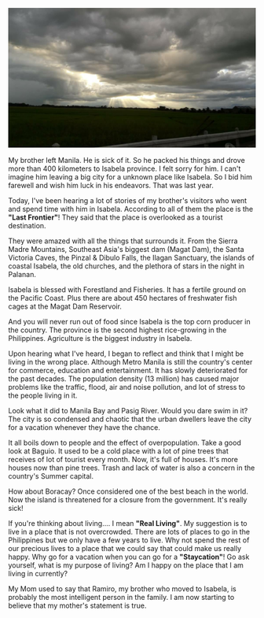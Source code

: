 ![Isabela](/images/Isabela.jpg)

My brother left Manila. He is sick of it. So he packed his things and drove more than 400 kilometers to Isabela province. 
I felt sorry for him. I can't imagine him leaving a big city for a unknown place like Isabela. So I bid him farewell and wish him luck in his endeavors. That was last year.

Today, I've been hearing a lot of stories of my brother's visitors who went and spend time with him in Isabela. According to all of them the place is the **"Last Frontier"**! They said that the place is overlooked as a tourist destination.

They were amazed with all the things that surrounds it. From the Sierra Madre Mountains, Southeast Asia's biggest dam (Magat Dam), the Santa Victoria Caves, the Pinzal & Dibulo Falls, the Ilagan Sanctuary, the islands of coastal Isabela, the old churches, and the plethora of stars in the night in Palanan.

Isabela is blessed with Forestland and Fisheries. It has a fertile ground on the Pacific Coast. Plus there are about 450 hectares of freshwater fish cages at the Magat Dam Reservoir.

And you will never run out of food since Isabela is the top corn producer in the country. The province is the second highest rice-growing in the Philippines. Agriculture is the biggest industry in Isabela.

Upon hearing what I've heard, I began to reflect and think that I might be living in the wrong place. Although Metro Manila is still the country's center for commerce, education and entertainment. It has slowly deteriorated for the past decades. The population density (13 million) has caused major problems like the traffic, flood, air and noise pollution, and lot of stress to the people living in it.

Look what it did to Manila Bay and Pasig River. Would you dare swim in it? The city is so condensed and chaotic that the urban dwellers leave the city for a vacation whenever they have the chance. 

It all boils down to people and the effect of overpopulation. Take a good look at Baguio. It used to be a cold place with a lot of pine trees that receives of lot of tourist every month. Now, it's full of houses. It's more houses now than pine trees. Trash and lack of water is also a concern in the country's Summer capital. 

How about Boracay? Once considered one of the best beach in the world. Now the island is threatened for a closure from the government. It's really sick!

If you're thinking about living.... I mean **"Real Living"**. My suggestion is to live in a place that is not overcrowded. There are lots of places to go in the Philippines but we only have a few years to live. Why not spend the rest of our precious lives to a place that we could say that could make us really happy. Why go for a vacation when you can go for a **"Staycation"**! Go ask yourself, what is my purpose of living? Am I happy on the place that I am living in currently?

My Mom used to say that Ramiro, my brother who moved to Isabela, is probably the most intelligent person in the family. I am now starting to believe that my mother's statement is true.     




